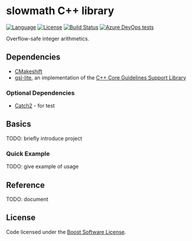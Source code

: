 # slowmath C++ library

[![Language](https://img.shields.io/badge/language-C%2B%2B14-blue)](https://en.wikipedia.org/wiki/C%2B%2B#Standardization)
 [![License](https://img.shields.io/badge/license-Boost-green)](https://opensource.org/licenses/BSL-1.0)
 [![Build Status](https://dev.azure.com/moritzbeutel/slowmath/_apis/build/status/mbeutel.slowmath?branchName=master)](https://dev.azure.com/moritzbeutel/slowmath/_build/latest?definitionId=4&branchName=master)
 [![Azure DevOps tests](https://img.shields.io/azure-devops/tests/moritzbeutel/slowmath/4)](https://dev.azure.com/moritzbeutel/slowmath/_testManagement/runs)


Overflow-safe integer arithmetics.


## Dependencies

* [CMakeshift](https://github.com/mbeutel/CMakeshift)
* [gsl-lite](https://github.com/martinmoene/gsl-lite), an implementation of the [C++ Core Guidelines Support Library](https://isocpp.github.io/CppCoreGuidelines/CppCoreGuidelines#S-gsl)


### Optional Dependencies

* [Catch2](https://github.com/catchorg/Catch2) - for test


## Basics

TODO: briefly introduce project


### Quick Example

TODO: give example of usage


## Reference

TODO: document


## License

Code licensed under the [Boost Software License](LICENSE.txt).

